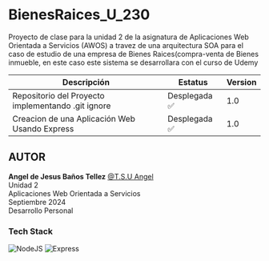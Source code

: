 # BienesRaices_U_230
Proyecto de clase para la unidad 2 de la asignatura de Aplicaciones Web Orientada a Servicios (AWOS) a travez de una arquitectura SOA para el caso de estudio de una empresa de Bienes Raices(compra-venta de Bienes inmueble, en este caso este sistema se desarrollara con el curso de Udemy

|Descripción                                                      | Estatus   | Version|
|------------------------------------------------------------------|-----------|-------------|
| Repositorio del Proyecto implementando .git ignore| Desplegada ✅ |1.0| 
| Creacion de una Aplicación Web Usando Express | Desplegada ✅ |1.0|


## AUTOR
**Angel de Jesus Baños Tellez** [@T.S.U Angel](https://github.com/angelJesus13) <br>
Unidad 2 <br>
Aplicaciones Web Orientada a Servicios <br>
Septiembre 2024 <br>
Desarrollo Personal <br>

### Tech Stack
![NodeJS](https://img.shields.io/badge/Node.js-43853D?style=for-the-badge&logo=node.js&logoColor=white) ![Express](https://img.shields.io/badge/Express.js-404D59?style=for-the-badge)
